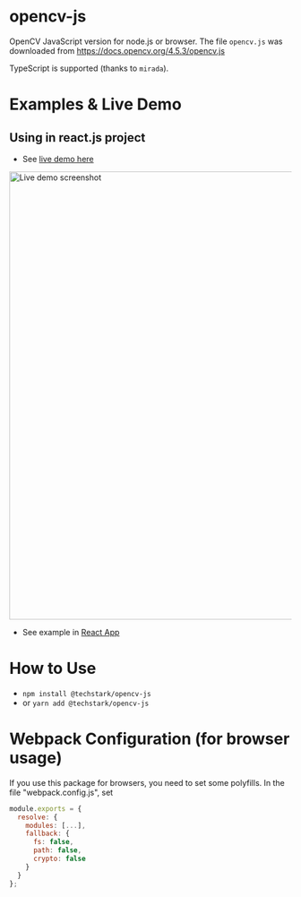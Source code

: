 # opencv-js
OpenCV JavaScript version for node.js or browser. The file `opencv.js` was downloaded from https://docs.opencv.org/4.5.3/opencv.js

TypeScript is supported (thanks to `mirada`).

# Examples & Live Demo
## Using in react.js project
- See [live demo here](https://codesandbox.io/s/techstarkopencv-js-demo-page-f7gvk)
<img src="https://user-images.githubusercontent.com/132509/129300228-89955128-d852-4020-9ad5-30c69cc0c569.png" height="800px" alt="Live demo screenshot" />

- See example in [React App](examples/react.js)

# How to Use
- `npm install @techstark/opencv-js`
- or `yarn add @techstark/opencv-js`

# Webpack Configuration (for browser usage)
If you use this package for browsers, you need to set some polyfills. In the file "webpack.config.js", set 
```js
module.exports = {
  resolve: {
    modules: [...],
    fallback: {
      fs: false,
      path: false,
      crypto: false
    }
  }
};
```
